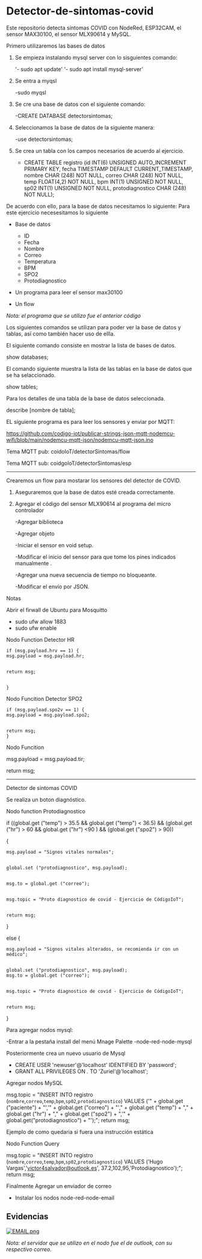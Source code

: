 # Detector-de-sintomas-covid
Este repositorio detecta síntomas COVID con NodeRed, ESP32CAM, el sensor MAX30100, el sensor MLX90614 y MySQL.


Primero utilizaremos las bases de datos


1. Se empieza instalando mysql server con lo sisguientes comando:

   '- sudo apt update'
   '- sudo apt install mysql-server'

2. Se entra a myqsl

   -sudo myqsl

3. Se cre una base de datos con el siguiente comando:
    
    -CREATE DATABASE detectorsintomas;

4. Seleccionamos la base de datos de la siguiente manera:
    
    -use detectorsintomas;

5. Se crea un tabla con los campos necesarios de acuerdo al ejercicio.
   - CREATE TABLE registro (id INT(6) UNSIGNED AUTO_INCREMENT PRIMARY KEY, fecha
   TIMESTAMP DEFAULT CURRENT_TIMESTAMP, nombre CHAR (248) NOT NULL, correo CHAR (248) NOT NULL, temp FLOAT(4,2) NOT NULL, bpm INT(1) UNSIGNED NOT NULL, sp02 INT(1) UNSIGNED NOT NULL, protodiagnostico CHAR (248) NOT NULL);

De acuerdo con ello, para la base de datos necesitamos lo siguiente:
Para este ejercicio necesesitamos lo siguiente
- Base de datos
	- ID
	- Fecha
	- Nombre
	- Correo
	- Temperatura
	- BPM
	- SPO2
	- Protodiagnostico

- Un programa para leer el sensor max30100
- Un flow

*Nota: el programa que se utilizo fue el anterior código*


Los siguientes comandos se utilizan para poder ver la base de datos y tablas, así como también hacer uso de ellla.

El siguiente comando consiste en mostrar la lista de bases de datos.

 show databases; 

El comando siguiente muestra la lista de las tablas en la base de datos que se ha selaccionado.
 
 show tables;

Para los detalles de una tabla de la base de datos seleccionada.

 describe [nombre de tabla];

 EL siguiente programa es para leer los sensores y enviar por MQTT:

https://github.com/codigo-iot/publicar-strings-json-mqtt-nodemcu-wifi/blob/main/nodemcu-mqtt-json/nodemcu-mqtt-json.ino


Tema MQTT pub: coidoIoT/detectorSintomas/flow


Tema MQTT sub: coidgoIoT/detectorSintomas/esp



------------------------------------------------------

Crearemos un flow para mostarar los sensores del detector de COVID.


1. Aseguraremos que la base de datos esté creada correctamente.

2. Agregar el código del sensor MLX90614 al programa del micro controlador

   -Agregar biblioteca


   -Agregar objeto 


   
   
   -Iniciar el sensor en void setup.
   
   
   -Modificar el inicio del sensor para que tome los pines indicados manualmente .
   
   
   -Agregar una nueva secuencia de tiempo no bloqueante.
   
   
   -Modificar el envío por JSON.



Notas



Abrir el firwall de Ubuntu para Mosquitto
- sudo ufw allow 1883
- sudo ufw enable



Nodo Function Detector HR


    if (msg.payload.hrv == 1) {
	msg.payload = msg.payload.hr;
    
	
	return msg;
    
	
	}

Nodo Funcition Detector SPO2


    if (msg.payload.spo2v == 1) {
	msg.payload = msg.payload.spo2;
    
	
	return msg;
    }


Nodo Funcition 

msg.payload = msg.payload.tir;


return msg;

--------------------------------------------------
Detector de sintomas COVID

Se realiza un boton diagnóstico.



Nodo function Protodiagnostico


 if ((global.get ("temp") > 35.5 && global.get ("temp") < 36.5) && (global.get ("hr") > 60 && global.get ("hr") <90 ) && (global.get ("spo2") > 90))


 {


    msg.payload = "Signos vitales normales";


    global.set ("protodiagnostico", msg.payload);


    msg.to = global.get ("correo");


    msg.topic = "Proto diagnostico de covid - Ejercicio de CódigoIoT";


    return msg;
 }


 else {

	
    msg.payload = "Signos vitales alterados, se recomienda ir con un médico";


    global.set ("protodiagnostico", msg.payload);
    msg.to = global.get ("correo");


    msg.topic = "Proto diagnostico de covid - Ejercicio de CódigoIoT";


    return msg;


 }



Para agregar nodos mysql:


-Entrar a la pestaña install del menú Mnage Palette
-node-red-node-mysql



Posteriormente crea un nuevo usuario de Mysql


- CREATE USER 'newuser'@'localhost' IDENTIFIED BY 'password';
- GRANT ALL PRIVILEGES ON *.* TO 'Zuriel'@'localhost';


Agregar nodos MySQL



  msg.topic = "INSERT INTO registro (`nombre`,`correo`,`temp`,`bpm`,`sp02`,`protodiagnostico`) VALUES ('" + global.get ("paciente") + "','" + global.get ("correo") + "'," + global.get ("temp") + "," + global.get ("hr") + "," + global.get ("spo2") + ",'" + global.get("protodiagnostico") + "');";
  return msg;


Ejemplo de como quedaria si fuera una instrucción estática

Nodo Function Query


 msg.topic = "INSERT INTO registro (`nombre`,`correo`,`temp`,`bpm`,`sp02`,`protodiagnostico`) VALUES ('Hugo Vargas','victor4salvador@outlook.es', 37.2,102,95,'Protodiagnostico');";
 return msg;


Finalmente Agregar un enviador de correo


- Instalar los nodos node-red-node-email



## Evidencias

[![EMAIL.png](https://i.postimg.cc/vZHd67bW/EMAIL.png)](https://postimg.cc/8j3Y26F5)

*Nota: el servidor que se utilizo en el nodo fue el de outlook, con su respectivo correo.*


